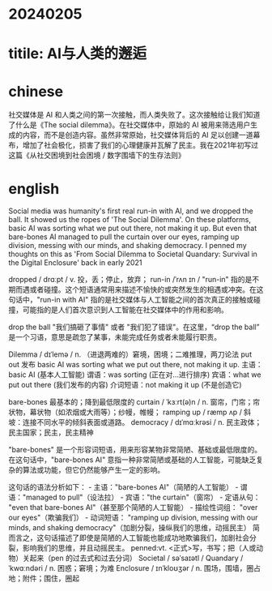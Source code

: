 # 20240205
# titile: AI与人类的邂逅
# chinese
社交媒体是 AI 和人类之间的第一次接触，而人类失败了。这次接触给让我们知道了什么是《The social dilemma》。在社交媒体中，原始的 AI 被用来筛选用户生成的内容，而不是创造内容。虽然非常原始，社交媒体背后的 AI 足以创建一道幕布，增加了社会极化，损害了我们的心理健康并瓦解了民主。我在2021年初写过这篇《从社交困境到社会困境 / 数字围墙下的生存法则》

# english
Social media was humanity's first real run-in with AI, and we dropped the ball. It showed us the ropes of 'The Social Dilemma'. On these platforms, basic AI was sorting what we put out there, not making it up. But even that bare-bones AI managed to pull the curtain over our eyes, ramping up division, messing with our minds, and shaking democracy. I penned my thoughts on this as 'From Social Dilemma to Societal Quandary: Survival in the Digital Enclosure' back in early
2021

 dropped / drɑːpt / v.  投，丢；停止，放弃； 
 run-in /ˈrʌn ɪn / "run-in" 指的是不期而遇或者碰撞。这个短语通常用来描述不愉快的或突然发生的相遇或冲突。在这句话中，"run-in with AI" 指的是社交媒体与人工智能之间的首次真正的接触或碰撞，可能指的是人们首次意识到人工智能在社交媒体中的作用和影响。 

 drop the ball "我们搞砸了事情" 或者 "我们犯了错误"。在这里，“drop the ball” 是一个习语，意思是疏忽了某事，未能完成任务或者未能履行职责。 

 Dilemma / dɪˈlemə / n.  （进退两难的）窘境，困境；二难推理，两刀论法 put out 发布 basic AI was sorting          what we put out there, not making it up.  主语：basic AI (基本人工智能) 谓语：was sorting (正在对...进行排序) 宾语：what we put out there (我们发布的内容) 介词短语：not making it up (不是创造它) 

 bare-bones 最基本的；降到最低限度的 
 curtain / ˈkɜːrt(ə)n / n.  窗帘，门帘；帘状物，幕状物（如浓烟或大雨等）；纱幔，帷幔； 
 ramping up  / ræmp ʌp / 斜坡：连接不同水平的倾斜表面或道路。 
 democracy / dɪˈmɑːkrəsi / n.  民主政体；民主国家；民主，民主精神 

 "bare-bones" 是一个形容词短语，用来形容某物非常简陋、基础或最低限度的。在这句话中，"bare-bones AI" 意指一种非常简陋或基础的人工智能，可能缺乏复杂的算法或功能，但它仍然能够产生一定的影响。 

 这句话的语法分析如下： - 主语："bare-bones AI"（简陋的人工智能） - 谓语："managed to pull"（设法拉） - 宾语："the curtain"（窗帘） - 定语从句： "even that bare-bones AI"（甚至那个简陋的人工智能） - 描绘性词组： "over our eyes"（欺骗我们） - 动词短语： "ramping up division, messing with our minds, and shaking democracy"（加剧分裂，操纵我们的思维，动摇民主） 简而言之，这句话描述了即使是简陋的人工智能也能成功地欺骗我们，加剧社会分裂，影响我们的思维，并且动摇民主。
penned:vt.  <正式>写，书写；把（人或动物）关起来（pen 的过去式和过去分词）
Societal / səˈsaɪətl /
Quandary / ˈkwɑːndəri / n.  困惑；窘境；为难
Enclosure / ɪnˈkloʊʒər / n.  围场，围墙，圈占地；附件；围住，圈起
